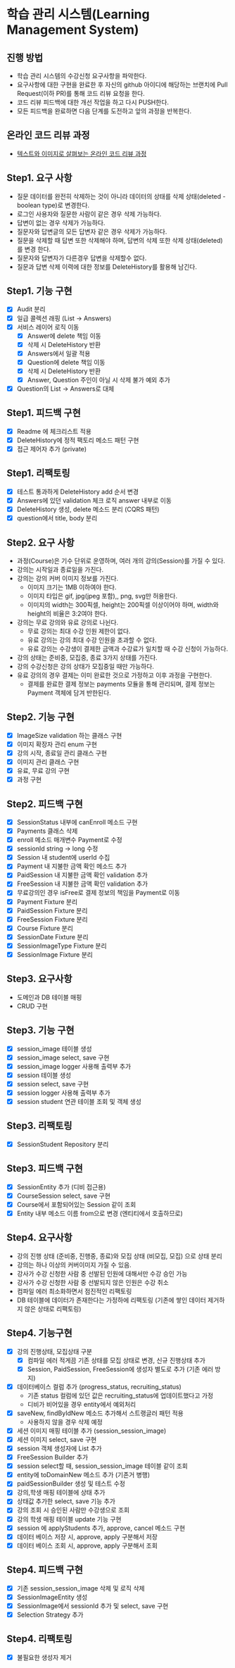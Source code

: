 # 학습 관리 시스템(Learning Management System)
## 진행 방법
* 학습 관리 시스템의 수강신청 요구사항을 파악한다.
* 요구사항에 대한 구현을 완료한 후 자신의 github 아이디에 해당하는 브랜치에 Pull Request(이하 PR)를 통해 코드 리뷰 요청을 한다.
* 코드 리뷰 피드백에 대한 개선 작업을 하고 다시 PUSH한다.
* 모든 피드백을 완료하면 다음 단계를 도전하고 앞의 과정을 반복한다.

## 온라인 코드 리뷰 과정
* [텍스트와 이미지로 살펴보는 온라인 코드 리뷰 과정](https://github.com/next-step/nextstep-docs/tree/master/codereview)

## Step1. 요구 사항
* 질문 데이터를 완전히 삭제하는 것이 아니라 데이터의 상태를 삭제 상태(deleted - boolean type)로 변경한다. 
* 로그인 사용자와 질문한 사람이 같은 경우 삭제 가능하다. 
* 답변이 없는 경우 삭제가 가능하다. 
* 질문자와 답변글의 모든 답변자 같은 경우 삭제가 가능하다. 
* 질문을 삭제할 때 답변 또한 삭제해야 하며, 답변의 삭제 또한 삭제 상태(deleted)를 변경 한다. 
* 질문자와 답변자가 다른경우 답변을 삭제할수 없다. 
* 질문과 답변 삭제 이력에 대한 정보를 DeleteHistory를 활용해 남긴다.

## Step1. 기능 구현
- [X] Audit 분리
- [X] 일급 콜렉션 래핑 (List<Answer> -> Answers)
- [X] 서비스 레이어 로직 이동
  - [X] Answer에 delete 책임 이동
  - [X] 삭제 시 DeleteHistory 반환
  - [X] Answers에서 일괄 적용
  - [X] Question에 delete 책임 이동
  - [X] 삭제 시 DeleteHistory 반환
  - [X] Answer, Question 주인이 아닐 시 삭제 불가 예외 추가
- [X] Question의 List<Answer> -> Answers로 대체

## Step1. 피드백 구현
- [X] Readme 에 체크리스트 적용
- [X] DeleteHistory에 정적 팩토리 메소드 패턴 구현
- [X] 접근 제어자 추가 (private)

## Step1. 리팩토링
- [X] 테스트 통과하게 DeleteHistory add 순서 변경
- [X] Answers에 있던 validation 체크 로직 answer 내부로 이동
- [X] DeleteHistory 생성, delete 메소드 분리 (CQRS 패턴)
- [X] question에서 title, body 분리

## Step2. 요구 사항
* 과정(Course)은 기수 단위로 운영하며, 여러 개의 강의(Session)를 가질 수 있다.
* 강의는 시작일과 종료일을 가진다.
* 강의는 강의 커버 이미지 정보를 가진다.
  * 이미지 크기는 1MB 이하여야 한다.
  * 이미지 타입은 gif, jpg(jpeg 포함),, png, svg만 허용한다.
  * 이미지의 width는 300픽셀, height는 200픽셀 이상이어야 하며, width와 height의 비율은 3:2여야 한다.
* 강의는 무료 강의와 유료 강의로 나뉜다.
  * 무료 강의는 최대 수강 인원 제한이 없다.
  * 유료 강의는 강의 최대 수강 인원을 초과할 수 없다.
  * 유료 강의는 수강생이 결제한 금액과 수강료가 일치할 때 수강 신청이 가능하다.
* 강의 상태는 준비중, 모집중, 종료 3가지 상태를 가진다.
* 강의 수강신청은 강의 상태가 모집중일 때만 가능하다.
* 유료 강의의 경우 결제는 이미 완료한 것으로 가정하고 이후 과정을 구현한다.
  * 결제를 완료한 결제 정보는 payments 모듈을 통해 관리되며, 결제 정보는 Payment 객체에 담겨 반한된다.

## Step2. 기능 구현
- [X] ImageSize validation 하는 클래스 구현
- [X] 이미지 확장자 관리 enum 구현
- [X] 강의 시작, 종료일 관리 클래스 구현
- [X] 이미지 관리 클래스 구현
- [X] 유료, 무료 강의 구현
- [X] 과정 구현

## Step2. 피드백 구현
- [X] SessionStatus 내부에 canEnroll 메소드 구현
- [X] Payments 클래스 삭제
- [X] enroll 메소드 매개변수 Payment로 수정 
- [X] sessionId string -> long 수정
- [X] Session 내 student에 userId 수집
- [X] Payment 내 지불한 금액 확인 메소드 추가 
- [X] PaidSession 내 지불한 금액 확인 validation 추가
- [X] FreeSession 내 지불한 금액 확인 validation 추가
- [X] 무료강의인 경우 isFree로 결제 정보의 책임을 Payment로 이동
- [X] Payment Fixture 분리
- [X] PaidSession Fixture 분리
- [X] FreeSession Fixture 분리
- [X] Course Fixture 분리
- [X] SessionDate Fixture 분리
- [X] SessionImageType Fixture 분리
- [X] SessionImage Fixture 분리

## Step3. 요구사항
* 도메인과 DB 테이블 매핑
* CRUD 구현

## Step3. 기능 구현
- [X] session_image 테이블 생성
- [X] session_image select, save 구현
- [X] session_image logger 사용해 출력부 추가
- [X] session 테이블 생성
- [X] session select, save 구현
- [X] session logger 사용해 출력부 추가
- [X] session student 연관 테이블 조회 및 객체 생성

## Step3. 리팩토링
- [X] SessionStudent Repository 분리

## Step3. 피드백 구현
- [X] SessionEntity 추가 (디비 접근용)
- [X] CourseSession select, save 구현
- [X] Course에서 포함되어있는 Session 같이 조회 
- [X] Entity 내부 메소드 이름 from으로 변경 (엔티티에서 호출하므로)

## Step4. 요구사항
* 강의 진행 상태 (준비중, 진행중, 종료)와 모집 상태 (비모집, 모집) 으로 상태 분리
* 강의는 하나 이상의 커버이미지 가질 수 있음.
* 강사가 수강 신청한 사람 중 선발된 인원에 대해서만 수강 승인 가능
* 강사가 수강 신청한 사람 중 선발되지 않은 인원은 수강 취소
* 컴파일 에러 최소화하면서 점진적인 리팩토링
* DB 테이블에 데이터가 존재한다는 가정하에 리팩토링 (기존에 쌓인 데이터 제거하지 않은 상태로 리팩토링)

## Step4. 기능구현
- [X] 강의 진행상태, 모집상태 구분 
  - [X] 컴파일 에러 적게끔 기존 상태를 모집 상태로 변경, 신규 진행상태 추가
  - [X] Session, PaidSession, FreeSession에 생성자 별도로 추가 (기존 에러 방지)
- [X] 데이터베이스 컬럼 추가 (progress_status, recruiting_status)
  - 기존 status 컬럼에 있던 값은 recruiting_status에 업데이트했다고 가정
  - 디비가 비어있을 경우 entity에서 예외처리
- [X] saveNew, findByIdNew 메소드 추가해서 스트랭글러 패턴 적용
  - 사용하지 않을 경우 삭제 예정
- [X] 세션 이미지 매핑 테이블 추가 (session_session_image)
- [X] 세션 이미지 select, save 구현
- [X] session 객체 생성자에 List<SessionImage> 추가
- [X] FreeSession Builder 추가
- [X] session select할 때, session_session_image 테이블 같이 조회
- [X] entity에 toDomainNew 메소드 추가 (기존거 병행)
- [X] paidSessionBuilder 생성 및 테스트 수정
- [X] 강의,학생 매핑 테이블에 상태 추가
- [X] 상태값 추가한 select, save 기능 추가
- [X] 강의 조회 시 승인된 사람만 수강생으로 조회
- [X] 강의 학생 매핑 테이블 update 기능 구현
- [X] session 에 applyStudents 추가,  approve, cancel 메소드 구현
- [X] 데이터 베이스 저장 시, approve, apply 구분해서 저장
- [X] 데이터 베이스 조회 시, approve, apply 구분해서 조회

## Step4. 피드백 구현
- [X] 기존 session_session_image 삭제 및 로직 삭제
- [X] SessionImageEntity 생성
- [X] SessionImage에서 sessionId 추가 및 select, save 구현
- [X] Selection Strategy 추가

## Step4. 리팩토링
- [X] 불필요한 생성자 제거